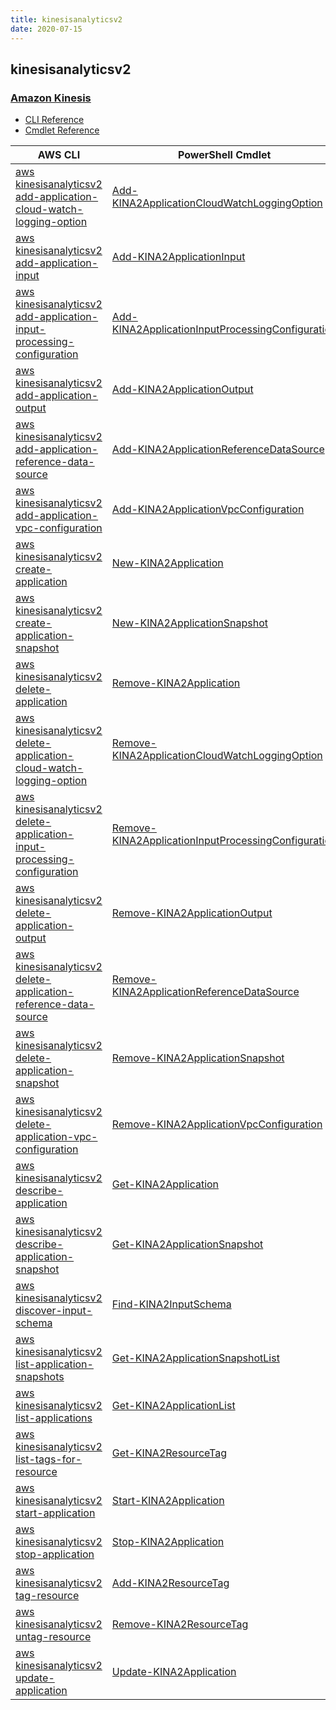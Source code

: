 ```yaml
---
title: kinesisanalyticsv2
date: 2020-07-15
---
```


## kinesisanalyticsv2

### [Amazon Kinesis](https://aws.amazon.com/kinesis/)

* [CLI Reference](https://docs.aws.amazon.com/cli/latest/reference/kinesisanalyticsv2/index.html)
* [Cmdlet Reference](https://docs.aws.amazon.com/powershell/latest/reference/items/Amazon_Kinesis_Analytics_(v2)_cmdlets.html)

|AWS CLI|PowerShell Cmdlet|
|----|----|
|[aws kinesisanalyticsv2 add-application-cloud-watch-logging-option](https://docs.aws.amazon.com/cli/latest/reference/kinesisanalyticsv2/add-application-cloud-watch-logging-option.html)|[Add-KINA2ApplicationCloudWatchLoggingOption](https://docs.aws.amazon.com/powershell/latest/reference/items/Add-KINA2ApplicationCloudWatchLoggingOption.html)|
|[aws kinesisanalyticsv2 add-application-input](https://docs.aws.amazon.com/cli/latest/reference/kinesisanalyticsv2/add-application-input.html)|[Add-KINA2ApplicationInput](https://docs.aws.amazon.com/powershell/latest/reference/items/Add-KINA2ApplicationInput.html)|
|[aws kinesisanalyticsv2 add-application-input-processing-configuration](https://docs.aws.amazon.com/cli/latest/reference/kinesisanalyticsv2/add-application-input-processing-configuration.html)|[Add-KINA2ApplicationInputProcessingConfiguration](https://docs.aws.amazon.com/powershell/latest/reference/items/Add-KINA2ApplicationInputProcessingConfiguration.html)|
|[aws kinesisanalyticsv2 add-application-output](https://docs.aws.amazon.com/cli/latest/reference/kinesisanalyticsv2/add-application-output.html)|[Add-KINA2ApplicationOutput](https://docs.aws.amazon.com/powershell/latest/reference/items/Add-KINA2ApplicationOutput.html)|
|[aws kinesisanalyticsv2 add-application-reference-data-source](https://docs.aws.amazon.com/cli/latest/reference/kinesisanalyticsv2/add-application-reference-data-source.html)|[Add-KINA2ApplicationReferenceDataSource](https://docs.aws.amazon.com/powershell/latest/reference/items/Add-KINA2ApplicationReferenceDataSource.html)|
|[aws kinesisanalyticsv2 add-application-vpc-configuration](https://docs.aws.amazon.com/cli/latest/reference/kinesisanalyticsv2/add-application-vpc-configuration.html)|[Add-KINA2ApplicationVpcConfiguration](https://docs.aws.amazon.com/powershell/latest/reference/items/Add-KINA2ApplicationVpcConfiguration.html)|
|[aws kinesisanalyticsv2 create-application](https://docs.aws.amazon.com/cli/latest/reference/kinesisanalyticsv2/create-application.html)|[New-KINA2Application](https://docs.aws.amazon.com/powershell/latest/reference/items/New-KINA2Application.html)|
|[aws kinesisanalyticsv2 create-application-snapshot](https://docs.aws.amazon.com/cli/latest/reference/kinesisanalyticsv2/create-application-snapshot.html)|[New-KINA2ApplicationSnapshot](https://docs.aws.amazon.com/powershell/latest/reference/items/New-KINA2ApplicationSnapshot.html)|
|[aws kinesisanalyticsv2 delete-application](https://docs.aws.amazon.com/cli/latest/reference/kinesisanalyticsv2/delete-application.html)|[Remove-KINA2Application](https://docs.aws.amazon.com/powershell/latest/reference/items/Remove-KINA2Application.html)|
|[aws kinesisanalyticsv2 delete-application-cloud-watch-logging-option](https://docs.aws.amazon.com/cli/latest/reference/kinesisanalyticsv2/delete-application-cloud-watch-logging-option.html)|[Remove-KINA2ApplicationCloudWatchLoggingOption](https://docs.aws.amazon.com/powershell/latest/reference/items/Remove-KINA2ApplicationCloudWatchLoggingOption.html)|
|[aws kinesisanalyticsv2 delete-application-input-processing-configuration](https://docs.aws.amazon.com/cli/latest/reference/kinesisanalyticsv2/delete-application-input-processing-configuration.html)|[Remove-KINA2ApplicationInputProcessingConfiguration](https://docs.aws.amazon.com/powershell/latest/reference/items/Remove-KINA2ApplicationInputProcessingConfiguration.html)|
|[aws kinesisanalyticsv2 delete-application-output](https://docs.aws.amazon.com/cli/latest/reference/kinesisanalyticsv2/delete-application-output.html)|[Remove-KINA2ApplicationOutput](https://docs.aws.amazon.com/powershell/latest/reference/items/Remove-KINA2ApplicationOutput.html)|
|[aws kinesisanalyticsv2 delete-application-reference-data-source](https://docs.aws.amazon.com/cli/latest/reference/kinesisanalyticsv2/delete-application-reference-data-source.html)|[Remove-KINA2ApplicationReferenceDataSource](https://docs.aws.amazon.com/powershell/latest/reference/items/Remove-KINA2ApplicationReferenceDataSource.html)|
|[aws kinesisanalyticsv2 delete-application-snapshot](https://docs.aws.amazon.com/cli/latest/reference/kinesisanalyticsv2/delete-application-snapshot.html)|[Remove-KINA2ApplicationSnapshot](https://docs.aws.amazon.com/powershell/latest/reference/items/Remove-KINA2ApplicationSnapshot.html)|
|[aws kinesisanalyticsv2 delete-application-vpc-configuration](https://docs.aws.amazon.com/cli/latest/reference/kinesisanalyticsv2/delete-application-vpc-configuration.html)|[Remove-KINA2ApplicationVpcConfiguration](https://docs.aws.amazon.com/powershell/latest/reference/items/Remove-KINA2ApplicationVpcConfiguration.html)|
|[aws kinesisanalyticsv2 describe-application](https://docs.aws.amazon.com/cli/latest/reference/kinesisanalyticsv2/describe-application.html)|[Get-KINA2Application](https://docs.aws.amazon.com/powershell/latest/reference/items/Get-KINA2Application.html)|
|[aws kinesisanalyticsv2 describe-application-snapshot](https://docs.aws.amazon.com/cli/latest/reference/kinesisanalyticsv2/describe-application-snapshot.html)|[Get-KINA2ApplicationSnapshot](https://docs.aws.amazon.com/powershell/latest/reference/items/Get-KINA2ApplicationSnapshot.html)|
|[aws kinesisanalyticsv2 discover-input-schema](https://docs.aws.amazon.com/cli/latest/reference/kinesisanalyticsv2/discover-input-schema.html)|[Find-KINA2InputSchema](https://docs.aws.amazon.com/powershell/latest/reference/items/Find-KINA2InputSchema.html)|
|[aws kinesisanalyticsv2 list-application-snapshots](https://docs.aws.amazon.com/cli/latest/reference/kinesisanalyticsv2/list-application-snapshots.html)|[Get-KINA2ApplicationSnapshotList](https://docs.aws.amazon.com/powershell/latest/reference/items/Get-KINA2ApplicationSnapshotList.html)|
|[aws kinesisanalyticsv2 list-applications](https://docs.aws.amazon.com/cli/latest/reference/kinesisanalyticsv2/list-applications.html)|[Get-KINA2ApplicationList](https://docs.aws.amazon.com/powershell/latest/reference/items/Get-KINA2ApplicationList.html)|
|[aws kinesisanalyticsv2 list-tags-for-resource](https://docs.aws.amazon.com/cli/latest/reference/kinesisanalyticsv2/list-tags-for-resource.html)|[Get-KINA2ResourceTag](https://docs.aws.amazon.com/powershell/latest/reference/items/Get-KINA2ResourceTag.html)|
|[aws kinesisanalyticsv2 start-application](https://docs.aws.amazon.com/cli/latest/reference/kinesisanalyticsv2/start-application.html)|[Start-KINA2Application](https://docs.aws.amazon.com/powershell/latest/reference/items/Start-KINA2Application.html)|
|[aws kinesisanalyticsv2 stop-application](https://docs.aws.amazon.com/cli/latest/reference/kinesisanalyticsv2/stop-application.html)|[Stop-KINA2Application](https://docs.aws.amazon.com/powershell/latest/reference/items/Stop-KINA2Application.html)|
|[aws kinesisanalyticsv2 tag-resource](https://docs.aws.amazon.com/cli/latest/reference/kinesisanalyticsv2/tag-resource.html)|[Add-KINA2ResourceTag](https://docs.aws.amazon.com/powershell/latest/reference/items/Add-KINA2ResourceTag.html)|
|[aws kinesisanalyticsv2 untag-resource](https://docs.aws.amazon.com/cli/latest/reference/kinesisanalyticsv2/untag-resource.html)|[Remove-KINA2ResourceTag](https://docs.aws.amazon.com/powershell/latest/reference/items/Remove-KINA2ResourceTag.html)|
|[aws kinesisanalyticsv2 update-application](https://docs.aws.amazon.com/cli/latest/reference/kinesisanalyticsv2/update-application.html)|[Update-KINA2Application](https://docs.aws.amazon.com/powershell/latest/reference/items/Update-KINA2Application.html)|

